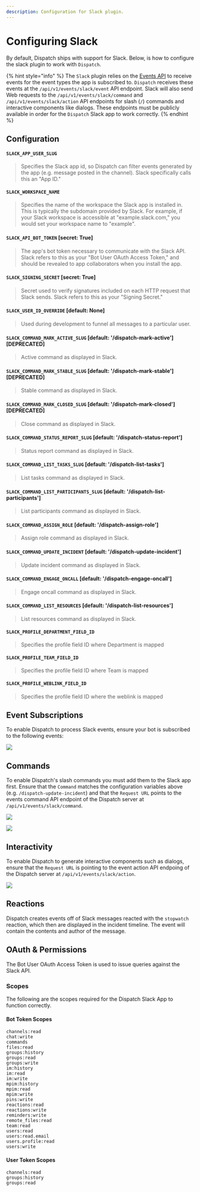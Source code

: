 ```yaml
---
description: Configuration for Slack plugin.
---
```


# Configuring Slack

By default, Dispatch ships with support for Slack. Below, is how to configure the slack plugin to work with `Dispatch`.

{% hint style="info" %}
The `Slack` plugin relies on the [Events API](https://api.slack.com/events-api) to receive events for the event types the app is subscribed to. `Dispatch` receives these events at the `/api/v1/events/slack/event` API endpoint. Slack will also send Web requests to the `/api/v1/events/slack/command` and `/api/v1/events/slack/action` API endpoints for slash (`/`) commands and interactive components like dialogs. These endpoints must be publicly available in order for the `Dispatch` Slack app to work correctly.
{% endhint %}

## Configuration

#### `SLACK_APP_USER_SLUG`

> Specifies the Slack app id, so Dispatch can filter events generated by the app (e.g. message posted in the channel). Slack specifically calls this an "App ID."

#### `SLACK_WORKSPACE_NAME`

> Specifies the name of the workspace the Slack app is installed in. This is typically the subdomain provided by Slack. For example, if your Slack workspace is accessible at "example.slack.com," you would set your workspace name to "example".

#### `SLACK_API_BOT_TOKEN` \[secret: True\]

> The app's bot token necessary to communicate with the Slack API. Slack refers to this as your "Bot User OAuth Access Token," and should be revealed to app collaborators when you install the app.

#### `SLACK_SIGNING_SECRET` \[secret: True\]

> Secret used to verify signatures included on each HTTP request that Slack sends. Slack refers to this as your "Signing Secret."

#### `SLACK_USER_ID_OVERRIDE` \[default: None\]

> Used during development to funnel all messages to a particular user.

#### `SLACK_COMMAND_MARK_ACTIVE_SLUG` \[default: '/dispatch-mark-active'\] \[DEPRECATED\]

> Active command as displayed in Slack.

#### `SLACK_COMMAND_MARK_STABLE_SLUG` \[default: '/dispatch-mark-stable'\] \[DEPRECATED\]

> Stable command as displayed in Slack.

#### `SLACK_COMMAND_MARK_CLOSED_SLUG` \[default: '/dispatch-mark-closed'\] \[DEPRECATED\]

> Close command as displayed in Slack.

#### `SLACK_COMMAND_STATUS_REPORT_SLUG` \[default: '/dispatch-status-report'\]

> Status report command as displayed in Slack.

#### `SLACK_COMMAND_LIST_TASKS_SLUG` \[default: '/dispatch-list-tasks'\]

> List tasks command as displayed in Slack.

#### `SLACK_COMMAND_LIST_PARTICIPANTS_SLUG` \[default: '/dispatch-list-participants'\]

> List participants command as displayed in Slack.

#### `SLACK_COMMAND_ASSIGN_ROLE` \[default: '/dispatch-assign-role'\]

> Assign role command as displayed in Slack.

#### `SLACK_COMMAND_UPDATE_INCIDENT` \[default: '/dispatch-update-incident'\]

> Update incident command as displayed in Slack.

#### `SLACK_COMMAND_ENGAGE_ONCALL` \[default: '/dispatch-engage-oncall'\]

> Engage oncall command as displayed in Slack.

#### `SLACK_COMMAND_LIST_RESOURCES` \[default: \'/dispatch-list-resources'\]

> List resources command as displayed in Slack.

#### `SLACK_PROFILE_DEPARTMENT_FIELD_ID`

> Specifies the profile field ID where Department is mapped

#### `SLACK_PROFILE_TEAM_FIELD_ID`

> Specifies the profile field ID where Team is mapped

#### `SLACK_PROFILE_WEBLINK_FIELD_ID`

> Specifies the profile field ID where the weblink is mapped

## Event Subscriptions

To enable Dispatch to process Slack events, ensure your bot is subscribed to the following events:

![](../../.gitbook/assets/slack-setup-events.png)

## Commands

To enable Dispatch's slash commands you must add them to the Slack app first. Ensure that the `Command` matches the configuration variables above (e.g. `/dispatch-update-incident`) and that the `Request URL` points to the events command API endpoint of the Dispatch server at `/api/v1/events/slack/command`.

![](../../.gitbook/assets/slack-setup-commands-0.png)

![](../../.gitbook/assets/slack-setup-commands-1.png)

## Interactivity

To enable Dispatch to generate interactive components such as dialogs, ensure that the `Request URL` is pointing to the event action API endpoing of the Dispatch server at `/api/v1/events/slack/action`.

![](../../.gitbook/assets/slack-setup-dialogs.png)

## Reactions

Dispatch creates events off of Slack messages reacted with the `stopwatch` reaction, which then are displayed in the incident timeline. The event will contain the contents and author of the message.

## OAuth & Permissions

The Bot User OAuth Access Token is used to issue queries against the Slack API.

### Scopes

The following are the scopes required for the Dispatch Slack App to function correctly.

#### Bot Token Scopes

```text
channels:read
chat:write
commands
files:read
groups:history
groups:read
groups:write
im:history
im:read
im:write
mpim:history
mpim:read
mpim:write
pins:write
reactions:read
reactions:write
reminders:write
remote_files:read
team:read
users:read
users:read.email
users.profile:read
users:write
```

#### User Token Scopes

```text
channels:read
groups:history
groups:read
```
